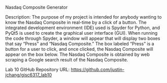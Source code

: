 Nasdaq Composite Generator

Description:
The purpose of my project is intended for anybody wanting to know the Nasdaq Composite in real-time by a click of a button.
The integrated development environment (IDE) used is Spyder for Python, and PyQt5 is used to create the graphical user interface (GUI).
When running the code through Spyder, a window will appear that will display two boxes that say “Press” and “Nasdaq Composite.”
The box labeled “Press” is a button for a user to click, and once clicked, the Nasdaq Composite will appear on the box below.
The Nasdaq Composite is obtained by web scraping a Google search result of the Nasdaq Composite.

Lab 10 GitHub Repository URL:
https://github.com/justin-jchang/gisc6317_lab10